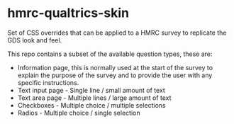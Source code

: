 # hmrc-qualtrics-skin

Set of CSS overrides that can be applied to a HMRC survey to replicate the GDS look and feel.

This repo contains a subset of the available question types, these are:

* Information page, this is normally used at the start of the survey to explain the purpose of the survey and to provide the user with any specific instructions.
* Text input page - Single line / small amount of text
* Text area page - Multiple lines / large amount of text
* Checkboxes - Multiple choice / multiple selections
* Radios - Multiple choice / single selection
